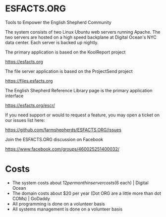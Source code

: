 # ESFACTS.ORG
Tools to Empower the English Shepherd Community

The system consists of two Linux Ubuntu web servers running Apache. The two servers are hosted on a high speed backplane at Digital Ocean's NYC data center.  Each server is backed up nightly.

The primary application is based on the KoolReport project

https://esfacts.org

The file server application is based on the ProjectSend project

https://files.esfacts.org

The English Shepherd Reference Library page is the primary application interface

https://esfacts.org/escr/

If you need support or would to request a feature, you may open a ticket on our issues list here:

https://github.com/farmshepherds/ESFACTS.ORG/issues

Join the ESFACTS.ORG discussion on Facebook

https://www.facebook.com/groups/460025251400032/

# Costs

* The system costs about $12 per month in server costs ($6 each) | Digital Ocean
* The domain costs about $20 per year (Dot ORG are a little more than dot COMs) | GoDaddy
* All programming is done on a volunteer basis
* All systems management is done on a volunteer basis

